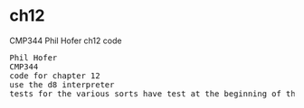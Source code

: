 # ch12
CMP344 Phil Hofer ch12 code

<pre>
Phil Hofer
CMP344
code for chapter 12
use the d8 interpreter
tests for the various sorts have test at the beginning of the file name
</pre>
